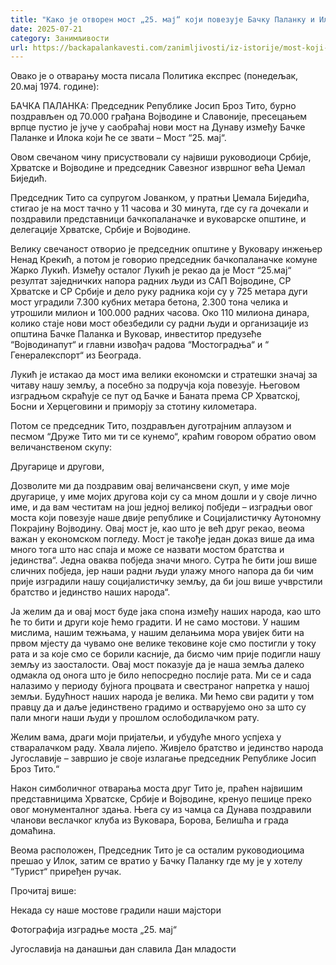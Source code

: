 ```yaml
---
title: "Како је отворен мост „25. мај“ који повезује Бачку Паланку и Илок?"
date: 2025-07-21
category: Занимљивости
url: https://backapalankavesti.com/zanimljivosti/iz-istorije/most-koji-povezuje-backu-palanku-ilok-dh/
---
```


Овако је о отварању моста писала Политика експрес (понедељак, 20.мај 1974. године):

БАЧКА ПАЛАНКА: Председник Републике Јосип Броз Тито, бурно поздрављен од 70.000 грађана Војводине и Славоније, пресецањем врпце пустио је јуче у саобраћај нови мост на Дунаву између Бачке Паланке и Илока који ће се звати – Мост “25. мај“.

Овом свечаном чину присуствовали су највиши руководиоци Србије, Хрватске и Војводине и председник Савезног извршног већа Џемал Биједић.

Председник Тито са супругом Јованком, у пратњи Џемала Биједића, стигао је на мост тачно у 11 часова и 30 минута, где су га дочекали и поздравили представници бачкопаланачке и вуковарске општине, и делегације Хрватске, Србије и Војводине.

Велику свечаност отворио је председник општине у Вуковару инжењер Ненад Крекић, а потом је говорио председник бачкопаланачке комуне Жарко Лукић. Између осталог Лукић је рекао да је Мост “25.мај“ резултат заједничких напора радних људи из САП Војводине, СР Хрватске и СР Србије и дело руку радника који су у 725 метара дуги мост уградили 7.300 кубних метара бетона, 2.300 тона челика и утрошили милион и 100.000 радних часова. Око 110 милиона динара, колико стаје нови мост обезбедили су радни људи и организације из општина Бачке Паланка и Вуковар, инвеститор предузеће “Војводинапут“ и главни извођач радова “Мостоградња“ и “ Генералекспорт“ из Београда.

Лукић је истакао да мост има велики економски и стратешки значај за читаву нашу земљу, а посебно за подручја која повезује. Његовом изградњом скраћује се пут од Бачке и Баната према СР Хрватској, Босни и Херцеговини и приморју за стотину километара.

Потом се председник Тито, поздрављен дуготрајним аплаузом и песмом “Друже Тито ми ти се кунемо“, краћим говором обратио овом величанственом скупу:

Другарице и другови,

Дозволите ми да поздравим овај величансвени скуп, у име моје другарице, у име мојих другова који су са мном дошли и у своје лично име, и да вам честитам на још једној великој побједи – изградњи овог моста који повезује наше двије републике и Социјалистичку Аутономну Покрајину Војводину. Овај мост је, као што је већ друг рекао, веома важан у економском погледу. Мост је такође један доказ више да има много тога што нас спаја и може се назвати мостом братства и јединства“. Једна оваква побједа значи много. Сутра ће бити још више сличних побједа, јер наши радни људи улажу много напора да би чим прије изградили нашу социјалистичку земљу, да би још више учврстили братство и јединство наших народа“.

Ја желим да и овај мост буде јака спона између наших народа, као што ће то бити и други које ћемо градити. И не само мостови. У нашим мислима, нашим тежњама, у нашим делањима мора увијек бити на првом мјесту да чувамо оне велике тековине које смо постигли у току рата и за које смо се борили касније, да бисмо чим прије подигли нашу земљу из заосталости. Овај мост показује да је наша земља далеко одмакла од онога што је било непосредно послије рата. Ми се и сада налазимо у периоду бујнога процвата и свестраног напретка у нашој земљи. Будућност наших народа је велика. Ми ћемо сви радити у том правцу да и даље јединствено градимо и остварујемо оно за што су пали многи наши људи у прошлом ослободилачком рату.

Желим вама, драги моји пријатељи, и убудуће много успјеха у стваралачком раду. Хвала лијепо. Живјело братство и јединство народа Југославије – завршио је своје излагање председник Републике Јосип Броз Тито.“

Након симболичног отварања моста друг Тито је, праћен највишим представницима Хрватске, Србије и Војводине, кренуо пешице преко овог монументалног здања. Њега су из чамца са Дунава поздравили чланови веслачког клуба из Вуковара, Борова, Белишћа и града домаћина.

Веома расположен, Председник Тито је са осталим руководиоцима прешао у Илок, затим се вратио у Бачку Паланку где му је у хотелу “Турист“ приређен ручак.

Прочитај више:

Некада су наше мостове градили наши мајстори

Фотографија изградње моста „25. мај“

Југославија на данашњи дан славила Дан младости
